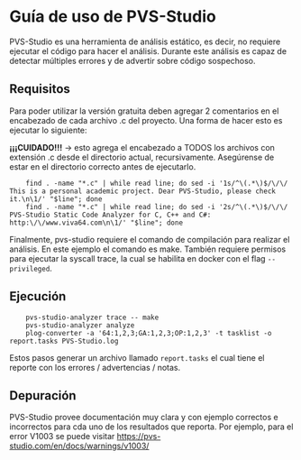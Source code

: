 # Guía de uso de PVS-Studio

PVS-Studio es una herramienta de análisis estático, es decir, no requiere ejecutar el código para hacer el análisis. Durante este análisis es capaz de detectar múltiples errores y de advertir sobre código sospechoso.

## Requisitos
Para poder utilizar la versión gratuita deben agregar 2 comentarios en el encabezado de cada archivo .c del proyecto. Una forma de hacer esto es ejecutar lo siguiente:

**¡¡¡CUIDADO!!!** -> esto agrega el encabezado a TODOS los archivos con extensión .c desde el directorio actual, recursivamente. Asegúrense de estar en el directorio correcto antes de ejecutarlo.
```
	find . -name "*.c" | while read line; do sed -i '1s/^\(.*\)$/\/\/ This is a personal academic project. Dear PVS-Studio, please check it.\n\1/' "$line"; done
	find . -name "*.c" | while read line; do sed -i '2s/^\(.*\)$/\/\/ PVS-Studio Static Code Analyzer for C, C++ and C#: http:\/\/www.viva64.com\n\1/' "$line"; done
```

Finalmente, pvs-studio requiere el comando de compilación para realizar el análisis. En este ejemplo el comando es make. También requiere permisos para ejecutar la syscall trace, la cual se habilita en docker con el flag `--privileged`.

## Ejecución 
```
	pvs-studio-analyzer trace -- make
	pvs-studio-analyzer analyze
	plog-converter -a '64:1,2,3;GA:1,2,3;OP:1,2,3' -t tasklist -o report.tasks PVS-Studio.log
```
Estos pasos generar un archivo llamado `report.tasks` el cual tiene el reporte con los errores / advertencias / notas.

## Depuración
PVS-Studio provee documentación muy clara y con ejemplo correctos e incorrectos para cda uno de los resultados que reporta. Por ejemplo, para el error V1003 se puede visitar https://pvs-studio.com/en/docs/warnings/v1003/

